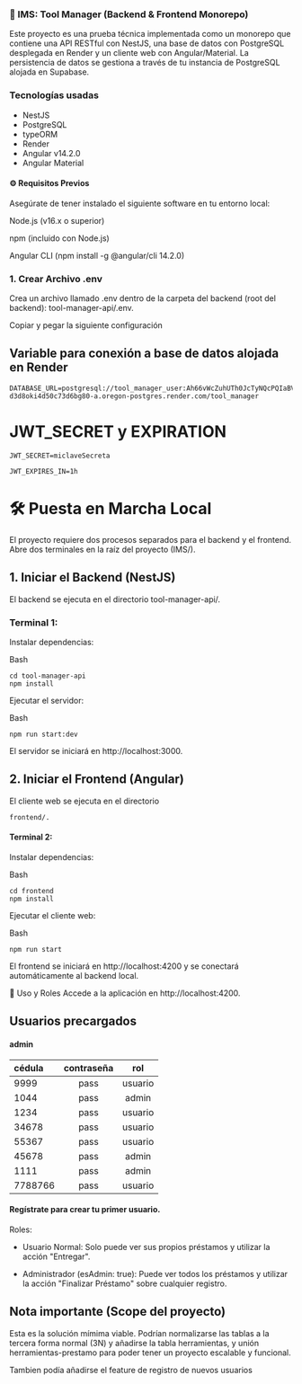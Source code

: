 ### 🚀 IMS: Tool Manager (Backend & Frontend Monorepo)
Este proyecto es una prueba técnica implementada como un monorepo que contiene una API RESTful con NestJS, una base de datos con PostgreSQL desplegada en Render y un cliente web con Angular/Material. La persistencia de datos se gestiona a través de tu instancia de PostgreSQL alojada en Supabase.

### Tecnologías usadas
+ NestJS 
+ PostgreSQL
+ typeORM
+ Render
+ Angular v14.2.0
+ Angular Material

#### ⚙️ Requisitos Previos
Asegúrate de tener instalado el siguiente software en tu entorno local:

Node.js (v16.x o superior)

npm (incluido con Node.js)

Angular CLI (npm install -g @angular/cli 14.2.0)

### 1. Crear Archivo .env
Crea un archivo llamado .env dentro de la carpeta del backend (root del backend): tool-manager-api/.env.

Copiar y pegar la siguiente configuración

## Variable para conexión a base de datos alojada en Render
```
DATABASE_URL=postgresql://tool_manager_user:Ah66vWcZuhUTh0JcTyNQcPQIaBVYzf2T@dpg-d3d8oki4d50c73d6bg80-a.oregon-postgres.render.com/tool_manager
```

# JWT_SECRET y EXPIRATION
```JWT_SECRET=miclaveSecreta```

```JWT_EXPIRES_IN=1h```

# 🛠️ Puesta en Marcha Local
El proyecto requiere dos procesos separados para el backend y el frontend. Abre dos terminales en la raíz del proyecto (IMS/).

## 1. Iniciar el Backend (NestJS)
El backend se ejecuta en el directorio tool-manager-api/.

### Terminal 1:

Instalar dependencias:

Bash

```
cd tool-manager-api
npm install
```
Ejecutar el servidor:

Bash
```
npm run start:dev
```

El servidor se iniciará en http://localhost:3000.

## 2. Iniciar el Frontend (Angular)
El cliente web se ejecuta en el directorio 

```
frontend/.
```

#### Terminal 2:

Instalar dependencias:

Bash
```
cd frontend
npm install
```
Ejecutar el cliente web:

Bash
```
npm run start
```
El frontend se iniciará en http://localhost:4200 y se conectará automáticamente al backend local.

📝 Uso y Roles
Accede a la aplicación en http://localhost:4200.

## Usuarios precargados

#### admin

| cédula | contraseña | rol |
| :------------- |:-------------:| :-----:|
| 9999 | pass | usuario |
| 1044 | pass | admin |
| 1234 | pass | usuario |
| 34678 | pass | usuario |
| 55367 | pass | usuario |
| 45678 | pass | admin |
| 1111 | pass | admin |
| 7788766 | pass | usuario |

#### Regístrate para crear tu primer usuario.

Roles:

+ Usuario Normal: Solo puede ver sus propios préstamos y utilizar la acción "Entregar".

+ Administrador (esAdmin: true): Puede ver todos los préstamos y utilizar la acción "Finalizar Préstamo" sobre cualquier registro.

## Nota importante (Scope del proyecto)
Esta es la solución mímima viable. Podrían normalizarse las tablas a la tercera forma normal (3N) y añadirse la tabla herramientas, y unión herramientas-prestamo para poder tener un proyecto escalable y funcional.

 Tambien podía añadirse el feature de registro de nuevos usuarios
